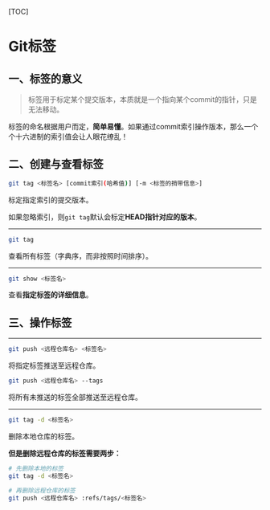 [TOC]

# Git标签

## 一、标签的意义

> 标签用于标定某个提交版本，本质就是一个指向某个commit的指针，只是无法移动。

标签的命名根据用户而定，**简单易懂**。如果通过commit索引操作版本，那么一个个十六进制的索引值会让人眼花缭乱！



## 二、创建与查看标签

```bash
git tag <标签名> [commit索引(哈希值)] [-m <标签的捎带信息>]
```

标定指定索引的提交版本。

如果忽略索引，则`git tag`默认会标定**HEAD指针对应的版本**。

-----

```bash
git tag
```

查看所有标签（字典序，而非按照时间排序）。

----

```bash
git show <标签名>
```

查看**指定标签的详细信息**。



## 三、操作标签

---

```bash 
git push <远程仓库名> <标签名>
```

将指定标签推送至远程仓库。

```bash
git push <远程仓库名> --tags
```

将所有未推送的标签全部推送至远程仓库。

---

```bash
git tag -d <标签名>
```

删除本地仓库的标签。

**但是删除远程仓库的标签需要两步：**

```bash
# 先删除本地的标签
git tag -d <标签名> 

# 再删除远程仓库的标签
git push <远程仓库名> :refs/tags/<标签名>
```

